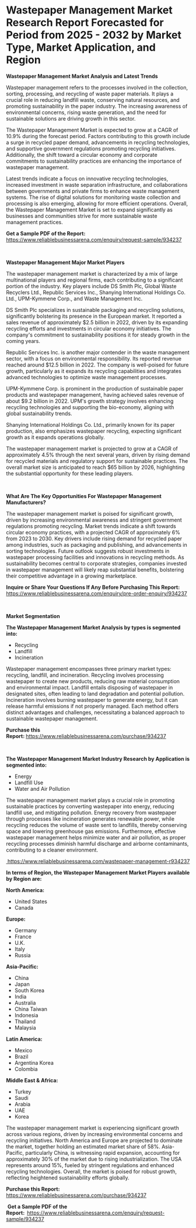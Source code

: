 <p><h1>Wastepaper Management Market Research Report Forecasted for Period from 2025 -  2032 by Market Type, Market Application, and Region</h1></p><p><strong>Wastepaper Management Market Analysis and Latest Trends</strong></p>
<p><p>Wastepaper management refers to the processes involved in the collection, sorting, processing, and recycling of waste paper materials. It plays a crucial role in reducing landfill waste, conserving natural resources, and promoting sustainability in the paper industry. The increasing awareness of environmental concerns, rising waste generation, and the need for sustainable solutions are driving growth in this sector.</p><p>The Wastepaper Management Market is expected to grow at a CAGR of 10.9% during the forecast period. Factors contributing to this growth include a surge in recycled paper demand, advancements in recycling technologies, and supportive government regulations promoting recycling initiatives. Additionally, the shift toward a circular economy and corporate commitments to sustainability practices are enhancing the importance of wastepaper management.</p><p>Latest trends indicate a focus on innovative recycling technologies, increased investment in waste separation infrastructure, and collaborations between governments and private firms to enhance waste management systems. The rise of digital solutions for monitoring waste collection and processing is also emerging, allowing for more efficient operations. Overall, the Wastepaper Management Market is set to expand significantly as businesses and communities strive for more sustainable waste management practices.</p></p>
<p><strong>Get a Sample PDF of the Report:&nbsp;</strong> <a href="https://www.reliablebusinessarena.com/enquiry/request-sample/934237?utm_campaign=3030&utm_medium=2&utm_source=Github&utm_content=ia&utm_term=18042025&utm_id=wastepaper-management">https://www.reliablebusinessarena.com/enquiry/request-sample/934237</a></p>
<p>&nbsp;</p>
<p><strong>Wastepaper Management Major Market Players</strong></p>
<p><p>The wastepaper management market is characterized by a mix of large multinational players and regional firms, each contributing to a significant portion of the industry. Key players include DS Smith Plc, Global Waste Recyclers Ltd., Republic Services Inc., Shanying International Holdings Co. Ltd., UPM-Kymmene Corp., and Waste Management Inc.</p><p>DS Smith Plc specializes in sustainable packaging and recycling solutions, significantly bolstering its presence in the European market. It reported a sales revenue of approximately $2.5 billion in 2022, driven by its expanding recycling efforts and investments in circular economy initiatives. The company's commitment to sustainability positions it for steady growth in the coming years.</p><p>Republic Services Inc. is another major contender in the waste management sector, with a focus on environmental responsibility. Its reported revenue reached around $12.5 billion in 2022. The company is well-poised for future growth, particularly as it expands its recycling capabilities and integrates advanced technologies to optimize waste management processes.</p><p>UPM-Kymmene Corp. is prominent in the production of sustainable paper products and wastepaper management, having achieved sales revenue of about $9.2 billion in 2022. UPM's growth strategy involves enhancing recycling technologies and supporting the bio-economy, aligning with global sustainability trends.</p><p>Shanying International Holdings Co. Ltd., primarily known for its paper production, also emphasizes wastepaper recycling, expecting significant growth as it expands operations globally. </p><p>The wastepaper management market is projected to grow at a CAGR of approximately 4.5% through the next several years, driven by rising demand for recycled materials and regulatory support for sustainable practices. The overall market size is anticipated to reach $65 billion by 2026, highlighting the substantial opportunity for these leading players.</p></p>
<p>&nbsp;</p>
<p><strong>What Are The Key Opportunities For Wastepaper Management Manufacturers?</strong></p>
<p><p>The wastepaper management market is poised for significant growth, driven by increasing environmental awareness and stringent government regulations promoting recycling. Market trends indicate a shift towards circular economy practices, with a projected CAGR of approximately 6% from 2023 to 2030. Key drivers include rising demand for recycled paper among industries, such as packaging and publishing, and advancements in sorting technologies. Future outlook suggests robust investments in wastepaper processing facilities and innovations in recycling methods. As sustainability becomes central to corporate strategies, companies invested in wastepaper management will likely reap substantial benefits, bolstering their competitive advantage in a growing marketplace.</p></p>
<p><strong>Inquire or Share Your Questions If Any Before Purchasing This Report:</strong> <a href="https://www.reliablebusinessarena.com/enquiry/pre-order-enquiry/934237?utm_campaign=3030&utm_medium=2&utm_source=Github&utm_content=ia&utm_term=18042025&utm_id=wastepaper-management">https://www.reliablebusinessarena.com/enquiry/pre-order-enquiry/934237</a></p>
<p>&nbsp;</p>
<p><strong>Market Segmentation</strong></p>
<p><strong>The Wastepaper Management Market Analysis by types is segmented into:</strong></p>
<p><ul><li>Recycling</li><li>Landfill</li><li>Incineration</li></ul></p>
<p><p>Wastepaper management encompasses three primary market types: recycling, landfill, and incineration. Recycling involves processing wastepaper to create new products, reducing raw material consumption and environmental impact. Landfill entails disposing of wastepaper in designated sites, often leading to land degradation and potential pollution. Incineration involves burning wastepaper to generate energy, but it can release harmful emissions if not properly managed. Each method offers distinct advantages and challenges, necessitating a balanced approach to sustainable wastepaper management.</p></p>
<p><strong>Purchase this Report:&nbsp;</strong><a href="https://www.reliablebusinessarena.com/purchase/934237?utm_campaign=3030&utm_medium=2&utm_source=Github&utm_content=ia&utm_term=18042025&utm_id=wastepaper-management">https://www.reliablebusinessarena.com/purchase/934237</a></p>
<p>&nbsp;</p>
<p><strong>The Wastepaper Management Market Industry Research by Application is segmented into:</strong></p>
<p><ul><li>Energy</li><li>Landfill Use</li><li>Water and Air Pollution</li></ul></p>
<p><p>The wastepaper management market plays a crucial role in promoting sustainable practices by converting wastepaper into energy, reducing landfill use, and mitigating pollution. Energy recovery from wastepaper through processes like incineration generates renewable power, while recycling reduces the volume of waste sent to landfills, thereby conserving space and lowering greenhouse gas emissions. Furthermore, effective wastepaper management helps minimize water and air pollution, as proper recycling processes diminish harmful discharge and airborne contaminants, contributing to a cleaner environment.</p></p>
<p><a href="https://www.reliablebusinessarena.com/wastepaper-management-r934237?utm_campaign=3030&utm_medium=2&utm_source=Github&utm_content=ia&utm_term=18042025&utm_id=wastepaper-management">&nbsp;https://www.reliablebusinessarena.com/wastepaper-management-r934237</a></p>
<p><strong>In terms of Region, the Wastepaper Management Market Players available by Region are:</strong></p>
<p>
    <p> <strong> North America: </strong>
        <ul>
            <li>United States</li>
            <li>Canada</li>
        </ul>
        </p> 
    <p> <strong> Europe: </strong>
        <ul>
            <li>Germany</li>
            <li>France</li>
            <li>U.K.</li>
            <li>Italy</li>
            <li>Russia</li>
        </ul>
        </p> 
    <p> <strong> Asia-Pacific: </strong>
        <ul>
            <li>China</li>
            <li>Japan</li>
            <li>South Korea</li>
            <li>India</li>
            <li>Australia</li>
            <li>China Taiwan</li>
            <li>Indonesia</li>
            <li>Thailand</li>
            <li>Malaysia</li>
        </ul>
        </p> 
    <p> <strong> Latin America: </strong>
        <ul>
            <li>Mexico</li>
            <li>Brazil</li>
            <li>Argentina Korea</li>
            <li>Colombia</li>
        </ul>
        </p> 
    <p> <strong> Middle East & Africa: </strong>
        <ul>
            <li>Turkey</li>
            <li>Saudi</li>
            <li>Arabia</li>
            <li>UAE</li>
            <li>Korea</li>
        </ul>
    </p>
    </p>
<p><p>The wastepaper management market is experiencing significant growth across various regions, driven by increasing environmental concerns and recycling initiatives. North America and Europe are projected to dominate the market, together holding an estimated market share of 58%. Asia-Pacific, particularly China, is witnessing rapid expansion, accounting for approximately 30% of the market due to rising industrialization. The USA represents around 15%, fueled by stringent regulations and enhanced recycling technologies. Overall, the market is poised for robust growth, reflecting heightened sustainability efforts globally.</p></p>
<p><strong>Purchase this Report: </strong><a href="https://www.reliablebusinessarena.com/purchase/934237?utm_campaign=3030&utm_medium=2&utm_source=Github&utm_content=ia&utm_term=18042025&utm_id=wastepaper-management">https://www.reliablebusinessarena.com/purchase/934237</a></p>
<p>&nbsp;<strong>Get a Sample PDF of the Report:&nbsp;&nbsp;</strong><a href="https://www.reliablebusinessarena.com/enquiry/request-sample/934237?utm_campaign=3030&utm_medium=2&utm_source=Github&utm_content=ia&utm_term=18042025&utm_id=wastepaper-management">https://www.reliablebusinessarena.com/enquiry/request-sample/934237</a></p>
<p><strong></strong></p>
<p><p></p><p></p><p></p></p>